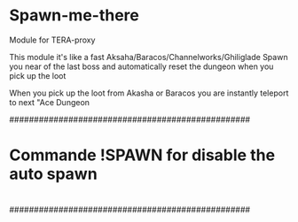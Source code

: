 # Spawn-me-there
Module for TERA-proxy


This module it's like a fast  Aksaha/Baracos/Channelworks/Ghiliglade
Spawn you near of the last boss and automatically reset the dungeon when you pick up the loot

When you pick up the loot from Akasha or Baracos you are instantly teleport to next "Ace Dungeon

#################################################
#                                               #
# Commande !SPAWN for disable the auto spawn    #                  
#                                               #                
#################################################
